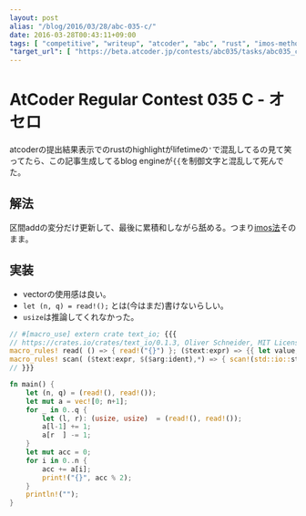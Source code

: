 ```yaml
---
layout: post
alias: "/blog/2016/03/28/abc-035-c/"
date: 2016-03-28T00:43:11+09:00
tags: [ "competitive", "writeup", "atcoder", "abc", "rust", "imos-method" ]
"target_url": [ "https://beta.atcoder.jp/contests/abc035/tasks/abc035_c" ]
---
```


# AtCoder Regular Contest 035 C - オセロ

<!-- {% raw %} -->

atcoderの提出結果表示でのrustのhighlightがlifetimeの`'`で混乱してるの見て笑ってたら、この記事生成してるblog engineが`{{`を制御文字と混乱して死んでた。

## 解法

区間addの変分だけ更新して、最後に累積和しながら舐める。つまり[imos法](http://imoz.jp/algorithms/imos_method.html)そのまま。

## 実装

-   vectorの使用感は良い。
-   `let (n, q) = read!();` とは(今はまだ)書けないらしい。
-   `usize`は推論してくれなかった。

``` rust
// #[macro_use] extern crate text_io; {{{
// https://crates.io/crates/text_io/0.1.3, Oliver Schneider, MIT License
macro_rules! read( () => { read!("{}") }; ($text:expr) => {{ let value; scan!($text, value); value }}; ($text:expr, $input:expr) => {{ let value; scan!($input => $text, value); value }}; );
macro_rules! scan( ($text:expr, $($arg:ident),*) => { scan!(std::io::stdin().bytes().map(|c| c.unwrap()) => $text, $($arg),*) }; ($input:expr => $text:expr, $($arg:ident),*) => {{ use std::io::Read; use std::str::FromStr; /* typesafe macros :) */ let text: &'static str = $text; let stdin: &mut Iterator<Item = u8> = &mut ($input); let mut text = text.bytes(); $( loop { match text.next() { Some(b'{') => match text.next() { Some(b'{') => assert_eq!(Some(b'{'), stdin.next()), Some(b'}') => { let s: Vec<u8> = match text.next() { Some(c) => stdin.take_while(|&ch| ch != c).collect(), None => stdin.take_while(|ch| !b"\t\r\n ".contains(ch)).collect(), }; let s = match std::str::from_utf8(&s) { Ok(s) => s, Err(e) => { let n = e.valid_up_to(); if n == 0 { panic!("input was not valid utf8: {:?}", s); } else { panic!("input was only partially valid utf8: \"{}\" followed by {:?}", std::str::from_utf8(&s[..n]).unwrap(), &s[n..]); } } }; $arg = FromStr::from_str(s).expect(&format!("could not parse {} as target type of {}", s, stringify!($arg))); break; } Some(_) => panic!("found bad curly brace"), None => panic!("found single open curly brace at the end of the format string"), }, Some(c) => assert_eq!(Some(c), stdin.next()), None => panic!("Bad read! format string: did not contain {{}}"), } })* for c in text { assert_eq!(Some(c), stdin.next()); } }}; );
// }}}

fn main() {
    let (n, q) = (read!(), read!());
    let mut a = vec![0; n+1];
    for _ in 0..q {
        let (l, r): (usize, usize)  = (read!(), read!());
        a[l-1] += 1;
        a[r  ] -= 1;
    }
    let mut acc = 0;
    for i in 0..n {
        acc += a[i];
        print!("{}", acc % 2);
    }
    println!("");
}
```

<!-- {% endraw %} -->
